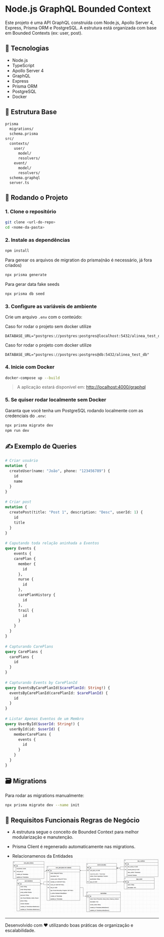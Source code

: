 # Node.js GraphQL Bounded Context

Este projeto é uma API GraphQL construída com Node.js, Apollo Server 4, Express, Prisma ORM e PostgreSQL. A estrutura está organizada com base em Bounded Contexts (ex: user, post).

## 🔧 Tecnologias

* Node.js
* TypeScript
* Apollo Server 4
* GraphQL
* Express
* Prisma ORM
* PostgreSQL
* Docker

## 📁 Estrutura Base

```
prisma
  migrations/
  schema.prisma
src/
  contexts/
    user/
      model/
      resolvers/
    event/
      model/
      resolvers/
  schema.graphql
  server.ts
```

## 🚀 Rodando o Projeto

### 1. Clone o repositório

```bash
git clone <url-do-repo>
cd <nome-da-pasta>
```

### 2. Instale as dependências

```bash
npm install
```
Para gerear os arquivos de migration do prisma(não é necessário, já fora criados)
```bash
npx prisma generate
```
Para gerar data fake seeds
```bash
npx prisma db seed
```

### 3. Configure as variáveis de ambiente

Crie um arquivo `.env` com o conteúdo:

Caso for rodar o projeto sem docker utilize
```
DATABASE_URL="postgres://postgres:postgres@localhost:5432/alinea_test_db"
```
Caso for rodar o projeto com docker utilize
```
DATABASE_URL="postgres://postgres:postgres@db:5432/alinea_test_db"
```

### 4. Inicie com Docker

```bash
docker-compose up --build
```

> A aplicação estará disponível em: [http://localhost:4000/graphql](http://localhost:4000/graphql)

### 5. Se quiser rodar localmente sem Docker

Garanta que você tenha um PostgreSQL rodando localmente com as credenciais do `.env`:

```bash
npx prisma migrate dev
npm run dev
```

## ✍️ Exemplo de Queries

```graphql
# Criar usuário
mutation {
  createUser(name: "João", phone: "123456789") {
    id
    name
  }
}

# Criar post
mutation {
  createPost(title: "Post 1", description: "Desc", userId: 1) {
    id
    title
  }
}

# Caputando toda relação aninhada a Eventos
query Events {
    events {
    carePlan {
      member {
        id
      },
      nurse {
        id
      },
      carePlanHistory {
        id
      },
      trail {
        id
      }
    }
  }
}

# Capturando CarePlans
query CarePlans {
  carePlans {
    id
  }
}

# Capturando Events by CarePlanId
query EventsByCarePlanId($carePlanId: String!) {
  eventsByCarePlanId(carePlanId: $carePlanId) {
    id
  }
}

# Listar Apenas Eventos de um Membro
query UserById($userId: String!) {
  userById(id: $userId) {
    memberCarePlans {
      events {
        id
      }
    }
  }
}
```

## 🗃️ Migrations

Para rodar as migrations manualmente:

```bash
npx prisma migrate dev --name init
```

## 📌 Requisitos Funcionais Regras de Negócio

* A estrutura segue o conceito de Bounded Context para melhor modularização e manutenção.
* Prisma Client é regenerado automaticamente nas migrations.

* Relacionamenos da Entidades
![alt text](endidades.png)

---

Desenvolvido com ❤️ utilizando boas práticas de organização e escalabilidade.
